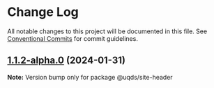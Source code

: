 # Change Log

All notable changes to this project will be documented in this file.
See [Conventional Commits](https://conventionalcommits.org) for commit guidelines.

## [1.1.2-alpha.0](https://github.com/uq-its-ss/design-system/compare/@uqds/site-header@1.1.1...@uqds/site-header@1.1.2-alpha.0) (2024-01-31)

**Note:** Version bump only for package @uqds/site-header
